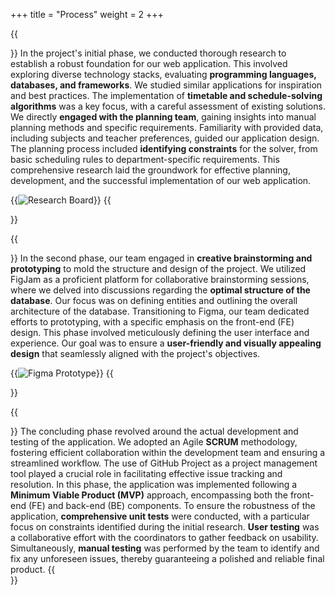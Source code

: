 +++
title = "Process"
weight = 2
+++

{{<section title="Research">}}
In the project's initial phase, we conducted thorough research to establish a robust foundation for our web application. 
This involved exploring diverse technology stacks, evaluating **programming languages, databases, and frameworks**. 
We studied similar applications for inspiration and best practices. The implementation of **timetable and schedule-solving 
algorithms** was a key focus, with a careful assessment of existing solutions. We directly **engaged with the planning team**, 
gaining insights into manual planning methods and specific requirements. Familiarity with provided data, including subjects and 
teacher preferences, guided our application design. The planning process included **identifying constraints** for the solver, 
from basic scheduling rules to department-specific requirements. This comprehensive research laid the groundwork for 
effective planning, development, and the successful implementation of our web application.

{{<image src="research.png" alt="Research Board" caption="Library Research board">}}
{{</section>}}


{{<section title="Brainstorming & Prototyping:">}}
In the second phase, our team engaged in **creative brainstorming and prototyping** to mold the structure and design of the project. 
We utilized FigJam as a proficient platform for collaborative brainstorming sessions, where we delved into discussions regarding 
the **optimal structure of the database**. Our focus was on defining entities and outlining the overall architecture of the database. 
Transitioning to Figma, our team dedicated efforts to prototyping, with a specific emphasis on the front-end (FE) design. 
This phase involved meticulously defining the user interface and experience. Our goal was to ensure a **user-friendly and visually 
appealing design** that seamlessly aligned with the project's objectives.

{{<image src="figma_prototype.png" alt="Figma Prototype" caption="Figma Prototype">}}
{{</section>}}


{{<section title="Development & Testing:">}}
The concluding phase revolved around the actual development and testing of the application. We adopted an Agile **SCRUM** methodology, 
fostering efficient collaboration within the development team and ensuring a streamlined workflow. The use of GitHub Project as a project 
management tool played a crucial role in facilitating effective issue tracking and resolution. In this phase, the application was 
implemented following a **Minimum Viable Product (MVP)** approach, encompassing both the front-end (FE) and back-end (BE) components. 
To ensure the robustness of the application, **comprehensive unit tests** were conducted, with a particular focus on constraints 
identified during the initial research. **User testing** was a collaborative effort with the coordinators to gather feedback on usability. 
Simultaneously, **manual testing** was performed by the team to identify and fix any unforeseen issues, thereby guaranteeing 
a polished and reliable final product.
{{</section>}}
